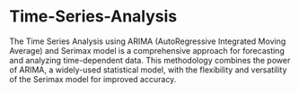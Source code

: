 # Time-Series-Analysis
 The Time Series Analysis using ARIMA (AutoRegressive Integrated Moving Average) and Serimax model is a comprehensive approach for forecasting and analyzing time-dependent data. This methodology combines the power of ARIMA, a widely-used statistical model, with the flexibility and versatility of the Serimax model for improved accuracy.
